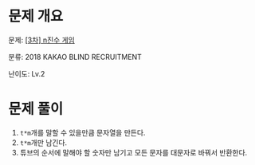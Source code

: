 # 문제 개요

문제: [[3차] n진수 게임](https://school.programmers.co.kr/learn/courses/30/lessons/17687)

분류: 2018 KAKAO BLIND RECRUITMENT

난이도: Lv.2

# 문제 풀이

1. `t*m`개를 말할 수 있을만큼 문자열을 만든다.
2. `t*m`개만 남긴다.
3. 튜브의 순서에 말해야 할 숫자만 남기고 모든 문자를 대문자로 바꿔서 반환한다.
